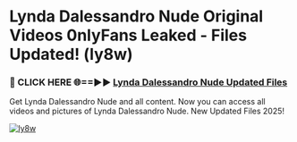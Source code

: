 # Lynda Dalessandro Nude Original Videos 0nlyFans Leaked - Files Updated! (ly8w)

<h3>🔴 CLICK HERE 🌐==►► <a href="https://tinyurl.com/yc6ubb5a" rel="nofollow">Lynda Dalessandro Nude Updated Files</a></h3>

Get Lynda Dalessandro Nude and all content. Now you can access all videos and pictures of Lynda Dalessandro Nude. New Updated Files 2025!

[![ly8w](https://i.imgur.com/7eu0CRL.gif)](https://tinyurl.com/yc6ubb5a)
